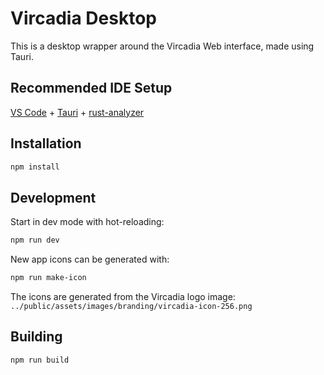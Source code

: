 # Vircadia Desktop

This is a desktop wrapper around the Vircadia Web interface, made using Tauri.


## Recommended IDE Setup

[VS Code](https://code.visualstudio.com/) + [Tauri](https://marketplace.visualstudio.com/items?itemName=tauri-apps.tauri-vscode) + [rust-analyzer](https://marketplace.visualstudio.com/items?itemName=rust-lang.rust-analyzer)


## Installation

```sh
npm install
```


## Development

Start in dev mode with hot-reloading:
```sh
npm run dev
```

New app icons can be generated with:
```sh
npm run make-icon
```
The icons are generated from the Vircadia logo image: `../public/assets/images/branding/vircadia-icon-256.png`


## Building

```sh
npm run build
```
